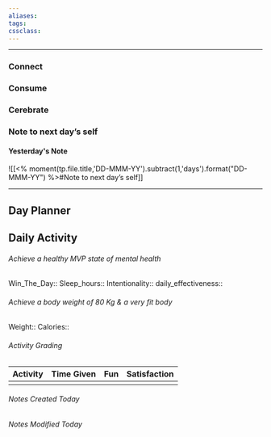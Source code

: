```yaml
---
aliases:  
tags:
cssclass:
---
```

---

### Connect 
### Consume
### Cerebrate
### Note to next day’s self
#### Yesterday's Note
 ![[<% moment(tp.file.title,'DD-MMM-YY').subtract(1,'days').format("DD-MMM-YY") %>#Note to next day’s self]]

--- 


## Day Planner




## Daily Activity 
###### Achieve a healthy MVP state of mental health
Win_The_Day:: 
Sleep_hours::
Intentionality:: 
daily_effectiveness::

###### Achieve a body weight of 80 Kg & a very fit body
Weight:: 
Calories:: 

###### Activity Grading
| Activity | Time Given | Fun | Satisfaction |
| -------- | ---------- | --- | ------------ |
|  |            |     |              |

###### Notes Created Today
###### Notes Modified Today 


